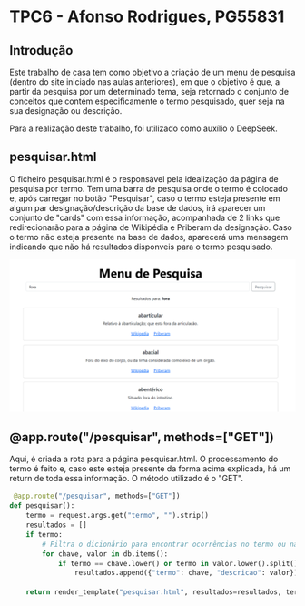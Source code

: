 # TPC6 - Afonso Rodrigues, PG55831

## Introdução

Este trabalho de casa tem como objetivo a criação de um menu de pesquisa (dentro do site iniciado nas aulas anteriores), em que o objetivo é que, a partir da pesquisa por um determinado tema, seja retornado o conjunto de conceitos que contém especificamente o termo pesquisado, quer seja na sua designação ou descrição.

Para a realização deste trabalho, foi utilizado como auxílio o DeepSeek.

## pesquisar.html

O ficheiro pesquisar.html é o responsável pela idealização da página de pesquisa por termo. Tem uma barra de pesquisa onde o termo é colocado e, após carregar no botão "Pesquisar", caso o termo esteja presente em algum par designação/descrição da base de dados, irá aparecer um conjunto de "cards" com essa informação, acompanhada de 2 links que redirecionarão para a página de Wikipédia e Priberam da designação. Caso o termo não esteja presente na base de dados, aparecerá uma mensagem indicando que não há resultados disponveis para o termo pesquisado.

![Descrição da imagem](exemplo.png)

## @app.route("/pesquisar", methods=["GET"])
 Aqui, é criada a rota para a página pesquisar.html. O processamento do termo é feito e, caso este esteja presente da forma acima explicada, há um return de toda essa informação. O método utilizado é o "GET".

```python
 @app.route("/pesquisar", methods=["GET"])
def pesquisar():
    termo = request.args.get("termo", "").strip()
    resultados = []
    if termo:
        # Filtra o dicionário para encontrar ocorrências no termo ou na descrição
        for chave, valor in db.items():
            if termo == chave.lower() or termo in valor.lower().split():
                resultados.append({"termo": chave, "descricao": valor})

    return render_template("pesquisar.html", resultados=resultados, termo_pesquisado=termo)
```
